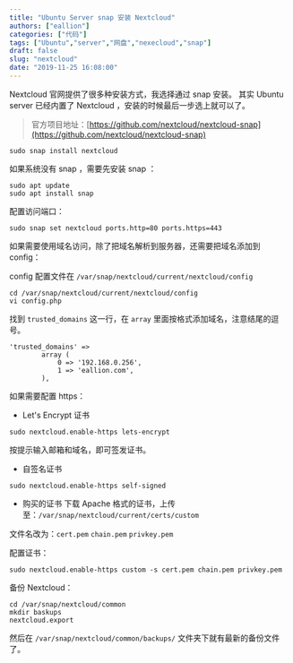 ```yaml
---
title: "Ubuntu Server snap 安装 Nextcloud"
authors: ["eallion"]
categories: ["代码"]
tags: ["Ubuntu","server","网盘","nexecloud","snap"]
draft: false
slug: "nextcloud"
date: "2019-11-25 16:08:00"
---
```


Nextcloud 官网提供了很多种安装方式，我选择通过 snap 安装。
其实 Ubuntu server 已经内置了 Nextcloud ，安装的时候最后一步选上就可以了。

> 官方项目地址：[https://github.com/nextcloud/nextcloud-snap](https://github.com/nextcloud/nextcloud-snap)

```
sudo snap install nextcloud
```

如果系统没有 snap ，需要先安装 snap ：

```
sudo apt update
sudo apt install snap
```

配置访问端口：

```
sudo snap set nextcloud ports.http=80 ports.https=443
```

如果需要使用域名访问，除了把域名解析到服务器，还需要把域名添加到 config：

config 配置文件在 `/var/snap/nextcloud/current/nextcloud/config`

```
cd /var/snap/nextcloud/current/nextcloud/config
vi config.php
```

找到 `trusted_domains` 这一行，在 `array` 里面按格式添加域名，注意结尾的逗号。

```
'trusted_domains' =>
        array (
            0 => '192.168.0.256',
            1 => 'eallion.com',
        ),
```

如果需要配置 https：

- Let's Encrypt 证书

```
sudo nextcloud.enable-https lets-encrypt
```

按提示输入邮箱和域名，即可签发证书。

- 自签名证书

```
sudo nextcloud.enable-https self-signed
```

- 购买的证书
下载 Apache 格式的证书，上传至：`/var/snap/nextcloud/current/certs/custom`

文件名改为：`cert.pem` `chain.pem` `privkey.pem`

配置证书：

```
sudo nextcloud.enable-https custom -s cert.pem chain.pem privkey.pem
```

备份 Nextcloud：

```
cd /var/snap/nextcloud/common
mkdir baskups
nextcloud.export
```

然后在 `/var/snap/nextcloud/common/backups/` 文件夹下就有最新的备份文件了。
